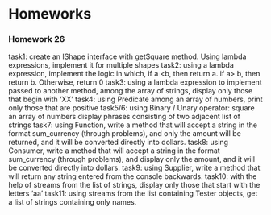# Homeworks
### Homework 26

task1: create an IShape interface with getSquare method. Using lambda expressions, implement it for multiple shapes
task2: using a lambda expression, implement the logic in which, if a <b, then return a. if a> b, then return b. Otherwise, return 0
task3: using a lambda expression to implement passed to another method, among the array of strings, display only those that begin with ‘XX’
task4: using Predicate among an array of numbers, print only those that are positive
task5/6: using Binary / Unary operator:
       square an array of numbers
       display phrases consisting of two adjacent list of strings
task7: using Function, write a method that will accept a string in the format sum_currency (through problems), and only the amount will be returned, and it will be converted directly into dollars.
task8: using Consumer, write a method that will accept a string in the format sum_currency (through problems), and display only the amount, and it will be converted directly into dollars.
task9: using Supplier, write a method that will return any string entered from the console backwards.
task10: with the help of streams from the list of strings, display only those that start with the letters ‘aa’
task11: using streams from the list containing Tester objects, get a list of strings containing only names.

